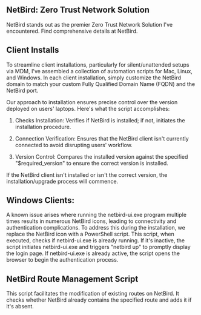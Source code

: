 ## NetBird: Zero Trust Network Solution

NetBird stands out as the premier Zero Trust Network Solution I've encountered. Find comprehensive details at NetBird.

## Client Installs


To streamline client installations, particularly for silent/unattended setups via MDM, I've assembled a collection of automation scripts for Mac, Linux, and Windows. In each client installation, simply customize the NetBird domain to match your custom Fully Qualified Domain Name (FQDN) and the NetBird port.

Our approach to installation ensures precise control over the version deployed on users' laptops. Here's what the script accomplishes:

1) Checks Installation: Verifies if NetBird is installed; if not, initiates the installation procedure.

2) Connection Verification: Ensures that the NetBird client isn't currently connected to avoid disrupting users' workflow.

3) Version Control: Compares the installed version against the specified "$required_version" to ensure the correct version is installed.

If the NetBird client isn't installed or isn't the correct version, the installation/upgrade process will commence.


## Windows Clients:

A known issue arises where running the netbird-ui.exe program multiple times results in numerous NetBird icons, leading to connectivity and authentication complications. To address this during the installation, we replace the NetBird icon with a PowerShell script. This script, when executed, checks if netbird-ui.exe is already running. If it's inactive, the script initiates netbird-ui.exe and triggers "netbird up" to promptly display the login page. If netbird-ui.exe is already active, the script opens the browser to begin the authentication process.


## NetBird Route Management Script

This script facilitates the modification of existing routes on NetBird. It checks whether NetBird already contains the specified route and adds it if it's absent.
